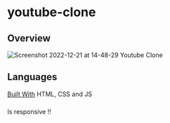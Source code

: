 # youtube-clone

## Overview

![Screenshot 2022-12-21 at 14-48-29 Youtube Clone](https://user-images.githubusercontent.com/114197545/208974582-6ece70a4-8fee-4879-9465-09c7e866b56d.png)


## Languages

[Built With](#built-with)
HTML, CSS and JS

###

Is responsive !!

